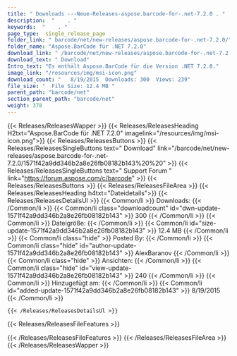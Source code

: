 ```yaml
---
title: " Downloads ---Neue-Releases-aspose.barcode-for-.net-7.2.0 . "
description:  "    . " 
keywords:  "    . " 
page_type:  single_release_page
folder_link: " barcode/net/new-releases/aspose.barcode-for-.net-7.2.0/"
folder_name: "Aspose.BarCode für .NET 7.2.0"
download_link: " /barcode/net/new-releases/aspose.barcode-for-.net-7.2.0/1571f42a9dd346b2a8e26fb08182b143"
download_text: " Download"
Intro_text: "Es enthält Aspose.BarCode für die Version .NET 7.2.0."
image_link: "/resources/img/msi-icon.png"
download_count: "   8/19/2015  Downloads: 300  Views: 239"
file_size: "  File Size: 12.4 MB "
parent_path: "barcode/net"
section_parent_path: "barcode/net"
weight: 378
---
```


{{< Releases/ReleasesWapper >}}
  {{< Releases/ReleasesHeading H2txt="Aspose.BarCode für .NET 7.2.0" imagelink="/resources/img/msi-icon.png">}}
  {{< Releases/ReleasesButtons >}}
    {{< Releases/ReleasesSingleButtons text=" Download" link="/barcode/net/new-releases/aspose.barcode-for-.net-7.2.0/1571f42a9dd346b2a8e26fb08182b143%20%20" >}}
    {{< Releases/ReleasesSingleButtons text=" Support Forum " link="https://forum.aspose.com/c/barcode" >}}
  {{< Releases/ReleasesButtons >}}
  {{< Releases/ReleasesFileArea >}}
    {{< Releases/ReleasesHeading h4txt="Dateidetails">}}
    {{< Releases/ReleasesDetailsUl >}}
            {{< Common/li >}} Downloads: {{< /Common/li >}}
      {{< Common/li class="downloadcount" id="dwn-update-1571f42a9dd346b2a8e26fb08182b143" >}} 300 {{< /Common/li >}}
      {{< Common/li >}} Dateigröße: {{< /Common/li >}}
      {{< Common/li id="size-update-1571f42a9dd346b2a8e26fb08182b143" >}} 12.4 MB {{< /Common/li >}} 
      {{< Common/li  class="hide" >}} Posted By: {{< /Common/li >}} 
      {{< Common/li class="hide" id="author-update-1571f42a9dd346b2a8e26fb08182b143" >}} AlexBaranov {{< /Common/li >}}
      {{< Common/li class="hide" >}} Ansichten: {{< /Common/li >}}
      {{< Common/li class="hide" id="view-update-1571f42a9dd346b2a8e26fb08182b143" >}} 240 {{< /Common/li >}}
      {{< Common/li >}} Hinzugefügt am: {{< /Common/li >}}
      {{< Common/li id="added-update-1571f42a9dd346b2a8e26fb08182b143" >}} 8/19/2015 {{< /Common/li >}} 

    {{< /Releases/ReleasesDetailsUl >}}

  {{< Releases/ReleasesFileFeatures >}}
      
  {{< /Releases/ReleasesFileFeatures >}}
 {{< /Releases/ReleasesFileArea >}}
{{< /Releases/ReleasesWapper >}}



